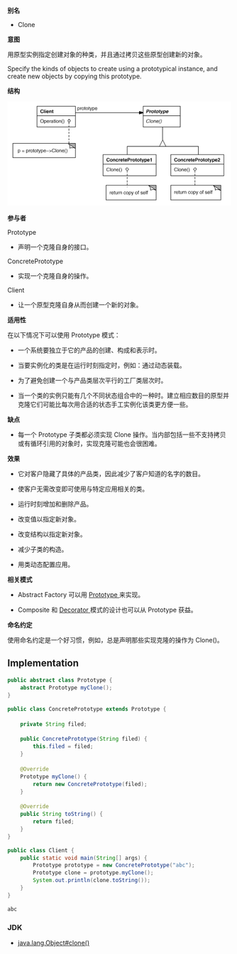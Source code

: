 
**别名**

-   Clone

**意图**

用原型实例指定创建对象的种类，并且通过拷贝这些原型创建新的对象。

Specify the kinds of objects to create using a prototypical instance, and create
new objects by copying this prototype.

**结构**

![049306316682.png](media/034ce7ebd324d04b21ef2ba935649ff9.png)

**参与者**

Prototype

-   声明一个克隆自身的接口。

ConcretePrototype

-   实现一个克隆自身的操作。

Client

-   让一个原型克隆自身从而创建一个新的对象。

**适用性**

在以下情况下可以使用 Prototype 模式：

-   一个系统要独立于它的产品的创建、构成和表示时。

-   当要实例化的类是在运行时刻指定时，例如：通过动态装载。

-   为了避免创建一个与产品类层次平行的工厂类层次时。

-   当一个类的实例只能有几个不同状态组合中的一种时。建立相应数目的原型并克隆它们可能比每次用合适的状态手工实例化该类更方便一些。

**缺点**

-   每一个 Prototype 子类都必须实现 Clone
    操作。当内部包括一些不支持拷贝或有循环引用的对象时，实现克隆可能也会很困难。

**效果**

-   它对客户隐藏了具体的产品类，因此减少了客户知道的名字的数目。

-   使客户无需改变即可使用与特定应用相关的类。

-   运行时刻增加和删除产品。

-   改变值以指定新对象。

-   改变结构以指定新对象。

-   减少子类的构造。

-   用类动态配置应用。

**相关模式**

-   Abstract Factory 可以用
    [Prototype ](http://www.cnblogs.com/gaochundong/p/design_pattern_prototype.html)来实现。

-   Composite 和
    [Decorator ](http://www.cnblogs.com/gaochundong/p/design_pattern_decorator.html)模式的设计也可以从
    Prototype 获益。

**命名约定**

使用命名约定是一个好习惯，例如，总是声明那些实现克隆的操作为 Clone()。


## Implementation

```java
public abstract class Prototype {
    abstract Prototype myClone();
}
```

```java
public class ConcretePrototype extends Prototype {

    private String filed;

    public ConcretePrototype(String filed) {
        this.filed = filed;
    }

    @Override
    Prototype myClone() {
        return new ConcretePrototype(filed);
    }

    @Override
    public String toString() {
        return filed;
    }
}
```

```java
public class Client {
    public static void main(String[] args) {
        Prototype prototype = new ConcretePrototype("abc");
        Prototype clone = prototype.myClone();
        System.out.println(clone.toString());
    }
}
```

```html
abc
```

### JDK

- [java.lang.Object#clone()](http://docs.oracle.com/javase/8/docs/api/java/lang/Object.html#clone%28%29)
